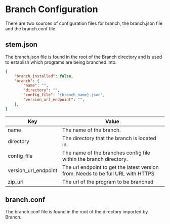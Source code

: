 # Branch Configuration

There are two sources of configuration files for branch, the branch.json file and the branch.conf file.

## stem.json

The branch.json file is found in the root of the Branch directory and is used to establish which programs are being branched into.

``` json
{
    "branch_installed": false,
    "branch": {
        "name": "",
        "directory": "",
        "config_file": "{branch_name}.json",
        "version_url_endpoint": "",
    },
}
```

| Key                  | Value                                                                            |
|----------------------|----------------------------------------------------------------------------------|
| name                 | The name of the branch.                                                          |
| directory            | The directory that the branch is located in.                                     |
| config_file          | The name of the branches config file within the branch directory.                |
| version_url_endpoint | The url endpoint to get the latest version from. Needs to be full URL with HTTPS |
| zip_url              | The url of the program to be branched                                            |

## branch.conf

The branch.conf file is found in the root of the directory imported by Branch.
